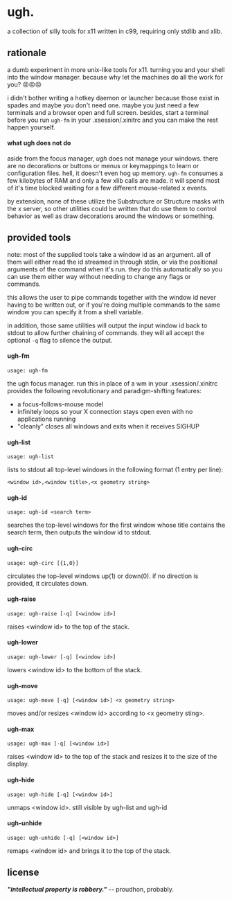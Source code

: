 # ugh.
a collection of silly tools for x11 written in c99, requiring only stdlib and xlib.

## rationale
a dumb experiment in more unix-like tools for x11.  turning you and your shell into the window manager.  because why let the machines do all the work for you?  :angry::angry::angry:

i didn't bother writing a hotkey daemon or launcher because those exist in spades and maybe you don't need one.  maybe you just need a few terminals and a browser open and full screen.  besides, start a terminal before you run ```ugh-fm``` in your .xsession/.xinitrc and you can make the rest happen yourself.

#### what ugh does not do
aside from the focus manager, *ugh* does not manage your windows.  there are no decorations or buttons or menus or keymappings to learn or configuration files.  hell, it doesn't even hog up memory.  ```ugh-fm``` consumes a few kilobytes of RAM and only a few xlib calls are made.  it will spend most of it's time blocked waiting for a few different mouse-related x events.

by extension, none of these utilize the Substructure or Structure masks with the x server, so other utilities could be written that do use them to control behavior as well as draw decorations around the windows or something.

## provided tools
note: most of the supplied tools take a window id as an argument. all of them will either read the id streamed in through stdin, or via the positional arguments of the command when it's run. they do this automatically so you can use them either way without needing to change any flags or commands.

this allows the user to pipe commands together with the window id never having to be written out, or if you're doing multiple commands to the same window you can specify it from a shell variable.

in addition, those same utilities will output the input window id back to stdout to allow further chaining of commands.  they will all accept the optional ```-q``` flag to silence the output.

#### ugh-fm 
```usage: ugh-fm```

the ugh focus manager.  run this in place of a wm in your .xsession/.xinitrc
provides the following revolutionary and paradigm-shifting features:
- a focus-follows-mouse model 
- infinitely loops so your X connection stays open even with no applications running
- "cleanly" closes all windows and exits when it receives SIGHUP

#### ugh-list
```usage: ugh-list```

lists to stdout all top-level windows in the following format (1 entry per line):

```<window id>,<window title>,<x geometry string>```

#### ugh-id
```usage: ugh-id <search term>```

searches the top-level windows for the first window whose title contains the search term, then outputs the window id to stdout.

#### ugh-circ
```usage: ugh-circ [{1,0}]```

circulates the top-level windows up(1) or down(0).  if no direction is provided, it circulates down.

#### ugh-raise
```usage: ugh-raise [-q] [<window id>]```

raises \<window id> to the top of the stack.

#### ugh-lower
```usage: ugh-lower [-q] [<window id>]```

lowers \<window id> to the bottom of the stack.

#### ugh-move
```usage: ugh-move [-q] [<window id>] <x geometry string>```

moves and/or resizes \<window id> according to \<x geometry sting>.

#### ugh-max
```usage: ugh-max [-q] [<window id>]```

raises \<window id> to the top of the stack and resizes it to the size of the display.

#### ugh-hide
```usage: ugh-hide [-q] [<window id>]```

unmaps \<window id>.  still visible by ugh-list and ugh-id

#### ugh-unhide
```usage: ugh-unhide [-q] [<window id>]```

remaps \<window id> and brings it to the top of the stack.

## license
***"intellectual property is robbery."*** -- proudhon, probably.
